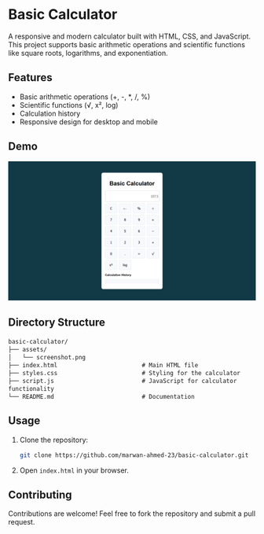# Basic Calculator

A responsive and modern calculator built with HTML, CSS, and JavaScript. This project supports basic arithmetic operations and scientific functions like square roots, logarithms, and exponentiation.


## Features
- Basic arithmetic operations (+, -, *, /, %)
- Scientific functions (√, x², log)
- Calculation history
- Responsive design for desktop and mobile

## Demo

![Basic calculator Demo](assets/screenshot.png "Demo of Basic calculator App")

## Directory Structure
```plaintext
basic-calculator/
├── assets/
│   └── screenshot.png
├── index.html                        # Main HTML file
├── styles.css                        # Styling for the calculator
├── script.js                         # JavaScript for calculator functionality
└── README.md                         # Documentation
```

## Usage
1. Clone the repository:

    ```bash
    git clone https://github.com/marwan-ahmed-23/basic-calculator.git
    ```

2. Open `index.html` in your browser.

## Contributing

Contributions are welcome! Feel free to fork the repository and submit a pull request.
